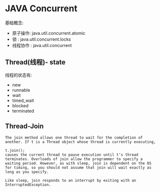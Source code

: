 # JAVA Concurrent

基础概念:
- 原子操作: java.util.concurrent.atomic
- 锁 : java.util.concurrent.locks
- 线程协作 : java.util.concurrent

## Thread(线程)- state

线程的状态有:

- new
- runnable
- wait
- timed_wait
- blocked
- terminated

## Thread-Join

```
The join method allows one thread to wait for the completion of another. If t is a Thread object whose thread is currently executing,

t.join();
causes the current thread to pause execution until t's thread terminates. Overloads of join allow the programmer to specify a waiting period. However, as with sleep, join is dependent on the OS for timing, so you should not assume that join will wait exactly as long as you specify.

Like sleep, join responds to an interrupt by exiting with an InterruptedException.

```


